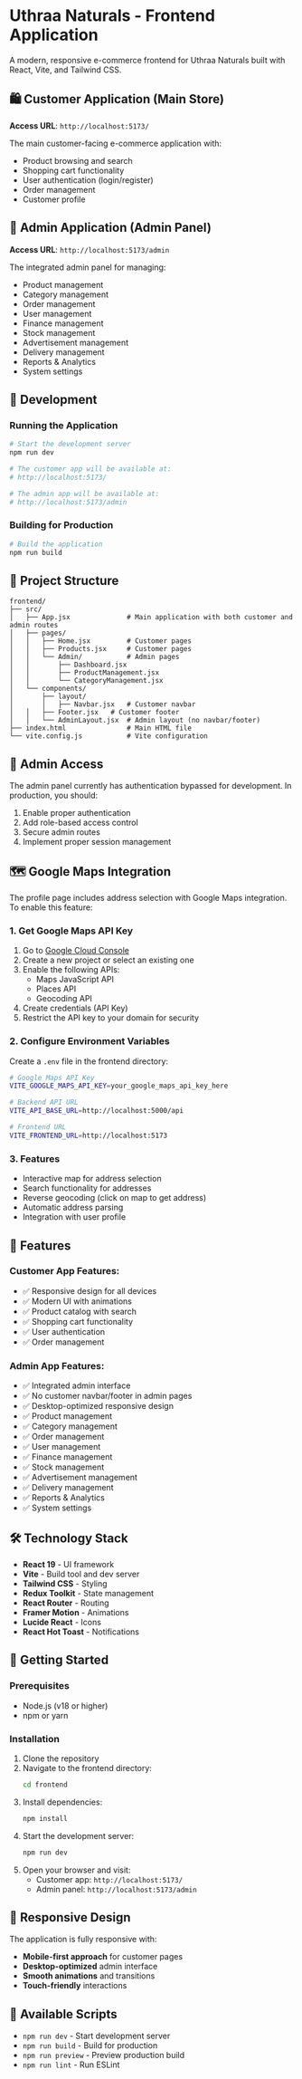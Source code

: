 # Uthraa Naturals - Frontend Application

A modern, responsive e-commerce frontend for Uthraa Naturals built with React, Vite, and Tailwind CSS.

## 🛍️ Customer Application (Main Store)
**Access URL**: `http://localhost:5173/`

The main customer-facing e-commerce application with:
- Product browsing and search
- Shopping cart functionality
- User authentication (login/register)
- Order management
- Customer profile

## 🔧 Admin Application (Admin Panel)
**Access URL**: `http://localhost:5173/admin`

The integrated admin panel for managing:
- Product management
- Category management
- Order management
- User management
- Finance management
- Stock management
- Advertisement management
- Delivery management
- Reports & Analytics
- System settings

## 🚀 Development

### Running the Application
```bash
# Start the development server
npm run dev

# The customer app will be available at:
# http://localhost:5173/

# The admin app will be available at:
# http://localhost:5173/admin
```

### Building for Production
```bash
# Build the application
npm run build
```

## 📁 Project Structure

```
frontend/
├── src/
│   ├── App.jsx              # Main application with both customer and admin routes
│   ├── pages/
│   │   ├── Home.jsx         # Customer pages
│   │   ├── Products.jsx     # Customer pages
│   │   └── Admin/           # Admin pages
│   │       ├── Dashboard.jsx
│   │       ├── ProductManagement.jsx
│   │       └── CategoryManagement.jsx
│   └── components/
│       ├── layout/
│       │   ├── Navbar.jsx   # Customer navbar
│   │   ├── Footer.jsx   # Customer footer
│   │   └── AdminLayout.jsx  # Admin layout (no navbar/footer)
├── index.html               # Main HTML file
└── vite.config.js           # Vite configuration
```

## 🔐 Admin Access

The admin panel currently has authentication bypassed for development. In production, you should:
1. Enable proper authentication
2. Add role-based access control
3. Secure admin routes
4. Implement proper session management

## 🗺️ Google Maps Integration

The profile page includes address selection with Google Maps integration. To enable this feature:

### 1. Get Google Maps API Key
1. Go to [Google Cloud Console](https://console.cloud.google.com/)
2. Create a new project or select an existing one
3. Enable the following APIs:
   - Maps JavaScript API
   - Places API
   - Geocoding API
4. Create credentials (API Key)
5. Restrict the API key to your domain for security

### 2. Configure Environment Variables
Create a `.env` file in the frontend directory:
```bash
# Google Maps API Key
VITE_GOOGLE_MAPS_API_KEY=your_google_maps_api_key_here

# Backend API URL
VITE_API_BASE_URL=http://localhost:5000/api

# Frontend URL
VITE_FRONTEND_URL=http://localhost:5173
```

### 3. Features
- Interactive map for address selection
- Search functionality for addresses
- Reverse geocoding (click on map to get address)
- Automatic address parsing
- Integration with user profile

## 🎨 Features

### Customer App Features:
- ✅ Responsive design for all devices
- ✅ Modern UI with animations
- ✅ Product catalog with search
- ✅ Shopping cart functionality
- ✅ User authentication
- ✅ Order management

### Admin App Features:
- ✅ Integrated admin interface
- ✅ No customer navbar/footer in admin pages
- ✅ Desktop-optimized responsive design
- ✅ Product management
- ✅ Category management
- ✅ Order management
- ✅ User management
- ✅ Finance management
- ✅ Stock management
- ✅ Advertisement management
- ✅ Delivery management
- ✅ Reports & Analytics
- ✅ System settings

## 🛠️ Technology Stack

- **React 19** - UI framework
- **Vite** - Build tool and dev server
- **Tailwind CSS** - Styling
- **Redux Toolkit** - State management
- **React Router** - Routing
- **Framer Motion** - Animations
- **Lucide React** - Icons
- **React Hot Toast** - Notifications

## 🚀 Getting Started

### Prerequisites
- Node.js (v18 or higher)
- npm or yarn

### Installation
1. Clone the repository
2. Navigate to the frontend directory:
   ```bash
   cd frontend
   ```
3. Install dependencies:
   ```bash
   npm install
   ```
4. Start the development server:
   ```bash
   npm run dev
   ```
5. Open your browser and visit:
   - Customer app: `http://localhost:5173/`
   - Admin panel: `http://localhost:5173/admin`

## 📱 Responsive Design

The application is fully responsive with:
- **Mobile-first approach** for customer pages
- **Desktop-optimized** admin interface
- **Smooth animations** and transitions
- **Touch-friendly** interactions

## 🔧 Available Scripts

- `npm run dev` - Start development server
- `npm run build` - Build for production
- `npm run preview` - Preview production build
- `npm run lint` - Run ESLint
